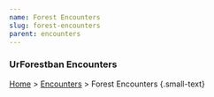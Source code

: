 ```yaml
---
name: Forest Encounters
slug: forest-encounters
parent: encounters
---
```

### UrForestban Encounters
[Home](home) > [Encounters](encounters) > Forest Encounters {.small-text}

